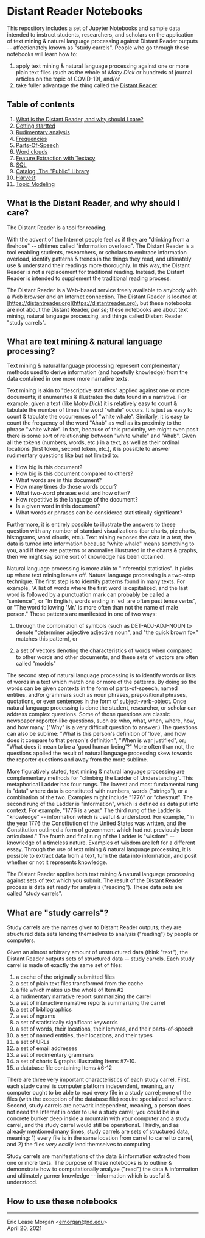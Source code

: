 

Distant Reader Notebooks
========================

This repository includes a set of Jupyter Notebooks and sample data intended to instruct students, researchers, and scholars on the application of text mining & natural language processing against Distant Reader outputs -- affectionately known as "study carrels". People who go through these notebooks will learn how to:

  1. apply text mining & natural language processing against one or more plain text files (such as the whole of *Moby Dick* or hundreds of journal articles on the topic of COVID-19), and/or
  2. take fuller advantage the thing called the [Distant Reader](https://distantreader.org)


Table of contents
-----------------

   1.  [What is the Distant Reader, and why should I care?](./README.md)
   2.  [Getting startted](./notebooks/02-getting-started.ipynb)
   3.  [Rudimentary analysis](./notebooks/02-rudimentary.ipynb)
   4.  [Frequencies](./notebooks/03-frequencies.ipynb)
   5.  [Parts-Of-Speech](.notebooks/04-parts-of-speech.ipynb)
   6.  [Word clouds](./notebooks/05-word-clouds.ipynb)
   7.  [Feature Extraction with Textacy](./notebooks/06-feature-extraction-with-textacy.ipynb)
   8.  [SQL](./notebooks/07-sql.ipynb)
   9.  [Catalog; The "Public" Library](./notebooks/08-catalog.ipynb)
   10. [Harvest](./notebooks/09-harvest.ipynb)
   11. [Topic Modeling](./notebooks/10-modeling.ipynb)


What is the Distant Reader, and why should I care?
--------------------------------------------------

The Distant Reader is a tool for reading.

With the advent of the Internet people feel as if they are "drinking from a firehose" -- ofttimes called "information overload". The Distant Reader is a tool enabling students, researchers, or scholars to embrace information overload, identify patterns & trends in the things they read, and ultimately use & understand their readings more thoroughly. In this way, the Distant Reader is not a replacement for traditional reading. Instead, the Distant Reader is intended to supplement the traditional reading process.

The Distant Reader is a Web-based service freely available to anybody with a Web browser and an Internet connection. The Distant Reader is located at [https://distantreader.org](https://distantreader.org), but these notebooks are not about the Distant Reader, *per se*; these notebooks are about text mining, natural language processing, and things called Distant Reader "study carrels". 


What are text mining & natural language processing?
---------------------------------------------------

Text mining & natural language processing represent complementary methods used to derive information (and hopefully knowledge) from the data contained in one more more narrative texts.

Text mining is akin to "descriptive statistics" applied against one or more documents; it enumerates & illustrates the data found in a narrative. For example, given a text (like *Moby Dick*) it is relatively easy to count & tabulate the number of times the word "whale" occurs. It is just as easy to count & tabulate the occurrences of "white whale". Similarly, it is easy to count the frequency of the word "Ahab" as well as its proximity to the phrase "white whale". In fact, because of this proximity, we might even posit there is some sort of relationship between "white whale" and "Ahab". Given all the tokens (numbers, words, etc.) in a text, as well as their ordinal locations (first token, second token, etc.), it is possible to answer rudimentary questions like but not limited to:

   * How big is this document?
   * How big is this document compared to others?
   * What words are in this document?
   * How many times do those words occur?
   * What two-word phrases exist and how often?
   * How repetitive is the language of the document?
   * Is a given word in this document?
   * What words or phrases can be considered statistically significant?

Furthermore, it is entirely possible to illustrate the answers to these question with any number of standard visualizations (bar charts, pie charts, histograms, word clouds, etc.). Text mining exposes the data in a text, the data is turned into information because "white whale" means something to you, and if there are patterns or anomalies illustrated in the charts & graphs, then we might say some sort of knowledge has been obtained. 

Natural language processing is more akin to "inferential statistics". It picks up where text mining leaves off. Natural language processing is a two-step technique. The first step is to identify patterns found in many texts. For example, "A list of words where the first word is capitalized, and the last word is followed by a punctuation mark can probably be called a 'sentence'", or "In English, words ending in 'ed' are often past tense verbs", or "The word following 'Mr.' is more often than not the name of male person." These patterns are manifested in one of two ways:

   1. through the combination of symbols (such as DET-ADJ-ADJ-NOUN to denote "determiner adjective adjective noun", and "the quick brown fox" matches this pattern), or
   
   2. a set of vectors denoting the characteristics of words when compared to other words and other documents, and these sets of vectors are often called "models"

The second step of natural language processing is to identify words or lists of words in a text which match one or more of the patterns. By doing so the words can be given contexts in the form of parts-of-speech, named entities, and/or grammars such as noun phrases, prepositional phrases, quotations, or even sentences in the form of subject-verb-object. Once natural language processing is done the student, researcher, or scholar can address complex questions. Some of those questions are classic newspaper reporter-like questions, such as: who, what, when, where, how, and how many. ("Why" is a very difficult question to answer.) The questions can also be sublime: "What is this person's definition of 'love', and how does it compare to that person's definition"; "When is war justified", or; "What does it mean to be a 'good human being'?" More often than not, the questions applied the result of natural language processing skew towards the reporter questions and away from the more sublime.

More figuratively stated, text mining & natural language processing are complementary methods for "climbing the Ladder of Understanding". This metaphorical Ladder has four rungs. The lowest and most fundamental rung is "data" where data is constituted with numbers, words ("strings"), or a combination of the two. Examples might include "1776" or "chestnut". The second rung of the Ladder is "information", which is defined as data put into context. For example, "1776 is a year." The third rung of the Ladder is "knowledge" -- information which is useful & understood. For example, "In the year 1776 the Constitution of the United States was written, and the Constitution outlined a form of government which had not previously been articulated." The fourth and final rung of the Ladder is "wisdom" -- knowledge of a timeless nature. Examples of wisdom are left for a different essay. Through the use of text mining & natural language processing, it is possible to extract data from a text, turn the data into information, and posit whether or not it represents knowledge.

The Distant Reader applies both text mining & natural language processing against sets of text which you submit. The result of the Distant Reader process is data set ready for analysis ("reading"). These data sets are called "study carrels".


What are "study carrels"?
-------------------------

Study carrels are the names given to Distant Reader outputs; they are structured data sets lending themselves to analysis ("reading") by people or computers. 

Given an almost arbitrary amount of unstructured data (think "text"), the Distant Reader outputs sets of structured data -- study carrels. Each study carrel is made of exactly the same set of files:

   1. a cache of the originally submitted files
   2. a set of plain text files transformed from the cache
   3. a file which makes up the whole of Item #2
   4. a rudimentary narrative report summarizing the carrel
   5. a set of interactive narrative reports summarizing the carrel
   6. a set of bibliographics
   7. a set of ngrams
   8. a set of statistically significant keywords
   9. a set of words, their locations, their lemmas, and their parts-of-speech
  10. a set of named entities, their locations, and their types
  11. a set of URLs
  12. a set of email addresses
  13. a set of rudimentary grammars
  14. a set of charts & graphs illustrating Items #7-10.
  15. a database file containing Items #6-12

There are three very important characteristics of each study carrel. First, each study carrel is computer platform independent, meaning, any computer ought to be able to read every file in a study carrel; none of the files (with the exception of the database file) require specialized software. Second, study carrels are network independent, meaning, a person does not need the Internet in order to use a study carrel; you could be in a concrete bunker deep inside a mountain with your computer and a study carrel, and the study carrel would still be operational. Thirdly, and as already mentioned many times, study carrels are sets of structured data, meaning: 1) every file is in the same location from carrel to carrel to carrel, and 2) the files *very easily* lend themselves to computing.

Study carrels are manifestations of the data & information extracted from one or more texts. The purpose of these notebooks is to outline & demonstrate how to computationally analyze ("read") the data & information and ultimately garner knowledge -- information which is useful & understood.


How to use these notebooks
--------------------------


--- 
Eric Lease Morgan &lt;<a href="mailto:emorgan@nd.edu">emorgan@nd.edu</a>&gt;  
April 20, 2021

